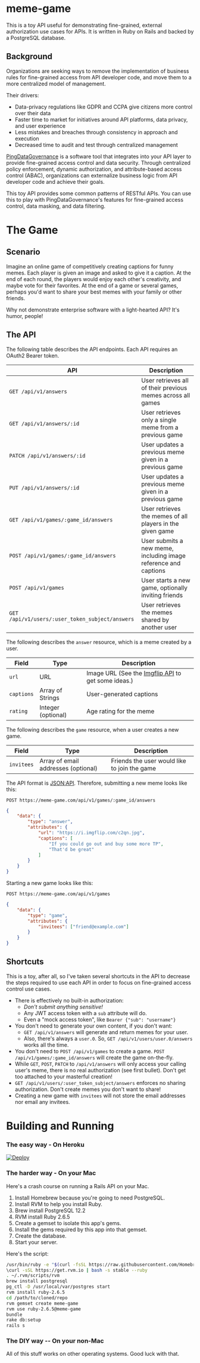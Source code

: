 # meme-game

This is a toy API useful for demonstrating fine-grained, external authorization use cases for APIs.
It is written in Ruby on Rails and backed by a PostgreSQL database.

## Background

Organizations are seeking ways to remove the implementation of
business rules for fine-grained access from API developer code,
and move them to a more centralized model of management.

Their drivers:
* Data-privacy regulations like GDPR and CCPA give citizens more control over their data
* Faster time to market for initiatives around API platforms, data privacy, and user experience
* Less mistakes and breaches through consistency in approach and execution 
* Decreased time to audit and test through centralized management 

[PingDataGovernance](https://www.pingidentity.com/en/software/pingdatagovernance.html)
is a software tool that integrates into your API layer
to provide fine-grained access control and data security.
Through centralized policy enforcement, dynamic authorization,
and attribute-based access control (ABAC), 
organizations can externalize business logic
from API developer code and achieve their goals.

This toy API provides some common patterns of RESTful APIs. You can
use this to play with PingDataGovernance's features for fine-grained
access control, data masking, and data filtering.

# The Game

## Scenario

Imagine an online game of competitively creating captions for funny memes.
Each player is given an image and asked to give it a caption.
At the end of each round, the players would enjoy each other's creativity,
and maybe vote for their favorites. At the end of a game or several games,
perhaps you'd want to share your best memes with your family or other friends.

Why not demonstrate enterprise software with a light-hearted API? It's humor, people! 

## The API

The following table describes the API endpoints. Each API requires an OAuth2 Bearer token.

API | Description
--- | -----------
`GET /api/v1/answers` | User retrieves all of their previous memes across all games
`GET /api/v1/answers/:id` | User retrieves only a single meme from a previous game
`PATCH /api/v1/answers/:id` | User updates a previous meme given in a previous game
`PUT /api/v1/answers/:id` | User updates a previous meme given in a previous game
`GET /api/v1/games/:game_id/answers` | User retrieves the memes of all players in the given game 
`POST /api/v1/games/:game_id/answers` | User submits a new meme, including image reference and captions
`POST /api/v1/games` | User starts a new game, optionally inviting friends
`GET /api/v1/users/:user_token_subject/answers` | User retrieves the memes shared by another user

The following describes the `answer` resource, which is a meme created by a user.

Field | Type | Description
----- | ---- | -----------
`url` | URL  | Image URL (See the [Imgflip API](https://api.imgflip.com/) to get some ideas.)
`captions` | Array of Strings | User-generated captions
`rating` | Integer (optional) | Age rating for the meme

The following describes the `game` resource, when a user creates a new game.

Field | Type | Description
----- | ---- | -----------
`invitees` | Array of email addresses (optional) | Friends the user would like to join the game

The API format is [JSON:API](https://jsonapi.org/). 
Therefore, submitting a new meme looks like this:

`POST https://meme-game.com/api/v1/games/:game_id/answers`

```json
{
    "data": {
        "type": "answer",
        "attributes": {
            "url": "https://i.imgflip.com/c2qn.jpg",
            "captions": [
                "If you could go out and buy some more TP",
                "That'd be great"
            ]
        }
    }
}
```

Starting a new game looks like this:

`POST https://meme-game.com/api/v1/games`

```json
{
    "data": {
        "type": "game",
        "attributes": {
            "invitees": ["friend@example.com"]
        }
    }
}
```

## Shortcuts

This is a toy, after all, so I've taken several shortcuts in the API
to decrease the steps required to use each API
in order to focus on fine-grained access control use cases.

* There is effectively no built-in authorization:
  * _Don't submit anything sensitive!_
  * Any JWT access token with a `sub` attribute will do.
  * Even a "mock access token", like `Bearer {"sub": "username"}`
* You don't need to generate your own content, if you don't want:
  * `GET /api/v1/answers` will generate and return memes for your user.
  * Also, there's always a `user.0`. So, `GET /api/v1/users/user.0/answers` works all the time. 
* You don't need to `POST /api/v1/games` to create a game. `POST /api/v1/games/:game_id/answers` will create the game on-the-fly.
* While `GET`, `POST`, `PATCH` to `/api/v1/answers` will only access your calling user's meme, there is no real authorization (see first bullet). Don't get too attached to your masterful creation!
* `GET /api/v1/users/:user_token_subject/answers` enforces no sharing authorization. Don't create memes you don't want to share!
* Creating a new game with `invitees` will not store the email addresses nor email any invitees.

# Building and Running

### The easy way - On Heroku

[![Deploy](https://www.herokucdn.com/deploy/button.svg)](https://heroku.com/deploy)

### The harder way - On your Mac

Here's a crash course on running a Rails API on your Mac.

1. Install Homebrew because you're going to need PostgreSQL.
1. Install RVM to help you install Ruby.
1. Brew install PostgreSQL 12.2
1. RVM install Ruby 2.6.5
1. Create a gemset to isolate this app's gems.
1. Install the gems required by this app into that gemset.
1. Create the database.
1. Start your server.

Here's the script:

```bash
/usr/bin/ruby -e "$(curl -fsSL https://raw.githubusercontent.com/Homebrew/install/master/install)"
\curl -sSL https://get.rvm.io | bash -s stable --ruby
. ~/.rvm/scripts/rvm
brew install postgresql
pg_ctl -D /usr/local/var/postgres start
rvm install ruby-2.6.5
cd /path/to/cloned/repo
rvm gemset create meme-game
rvm use ruby-2.6.5@meme-game
bundle
rake db:setup
rails s
```

### The DIY way -- On your non-Mac

All of this stuff works on other operating systems. Good luck with that. 
